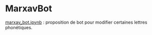# MarxavBot
[marxav_bot.ipynb](marxav_bot.ipynb) : proposition de bot pour modifier certaines lettres phonétiques. 
